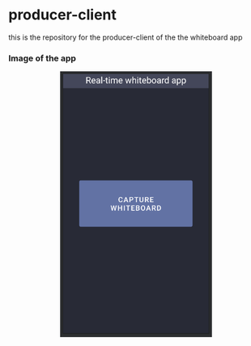# producer-client

this is the repository for the producer-client of the the whiteboard app

### Image of the app
<p align="center">
  <img src="./readmeImages/appStart.png" width="300" />
</p>
